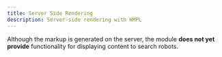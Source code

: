 ```yaml
---
title: Server Side Rendering
description: Server-side rendering with HMPL
---
```


Although the markup is generated on the server, the module <b>does not yet provide</b> functionality for displaying content to search robots.
